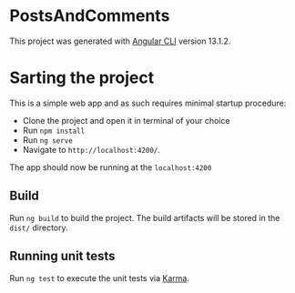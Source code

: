 # PostsAndComments

This project was generated with [Angular CLI](https://github.com/angular/angular-cli) version 13.1.2. 

# Sarting the project

This is a simple web app and as such requires minimal startup procedure:

- Clone the project and open it in terminal of your choice
- Run `npm install`
- Run `ng serve`
- Navigate to `http://localhost:4200/`.

The app should now be running at the `localhost:4200`

## Build

Run `ng build` to build the project. The build artifacts will be stored in the `dist/` directory.

## Running unit tests

Run `ng test` to execute the unit tests via [Karma](https://karma-runner.github.io).
